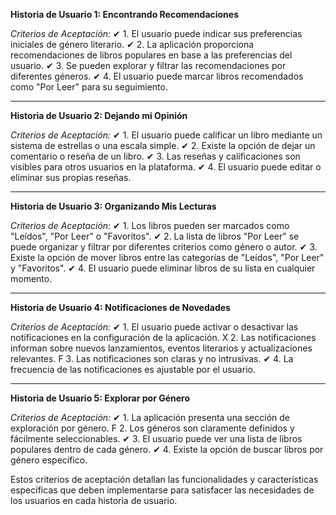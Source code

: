 **Historia de Usuario 1: Encontrando Recomendaciones**

*Criterios de Aceptación:*
✔ 1. El usuario puede indicar sus preferencias iniciales de género literario.
✔ 2. La aplicación proporciona recomendaciones de libros populares en base a las preferencias del usuario.
✔ 3. Se pueden explorar y filtrar las recomendaciones por diferentes géneros.
✔ 4. El usuario puede marcar libros recomendados como "Por Leer" para su seguimiento.

---

**Historia de Usuario 2: Dejando mi Opinión**

*Criterios de Aceptación:*
✔ 1. El usuario puede calificar un libro mediante un sistema de estrellas o una escala simple.
✔ 2. Existe la opción de dejar un comentario o reseña de un libro.
✔ 3. Las reseñas y calificaciones son visibles para otros usuarios en la plataforma.
✔ 4. El usuario puede editar o eliminar sus propias reseñas.

---

**Historia de Usuario 3: Organizando Mis Lecturas**

*Criterios de Aceptación:*
✔ 1. Los libros pueden ser marcados como "Leídos", "Por Leer" o "Favoritos".
✔ 2. La lista de libros "Por Leer" se puede organizar y filtrar por diferentes criterios como género o autor.
✔ 3. Existe la opción de mover libros entre las categorías de "Leídos", "Por Leer" y "Favoritos".
✔ 4. El usuario puede eliminar libros de su lista en cualquier momento.

---

**Historia de Usuario 4: Notificaciones de Novedades**

*Criterios de Aceptación:*
✔ 1. El usuario puede activar o desactivar las notificaciones en la configuración de la aplicación.
X 2. Las notificaciones informan sobre nuevos lanzamientos, eventos literarios y actualizaciones relevantes.
F 3. Las notificaciones son claras y no intrusivas.
✔ 4. La frecuencia de las notificaciones es ajustable por el usuario.

---

**Historia de Usuario 5: Explorar por Género**

*Criterios de Aceptación:*
✔ 1. La aplicación presenta una sección de exploración por género.
F 2. Los géneros son claramente definidos y fácilmente seleccionables.
✔ 3. El usuario puede ver una lista de libros populares dentro de cada género.
✔ 4. Existe la opción de buscar libros por género específico.

Estos criterios de aceptación detallan las funcionalidades y características específicas que deben implementarse para satisfacer las necesidades de los usuarios en cada historia de usuario.